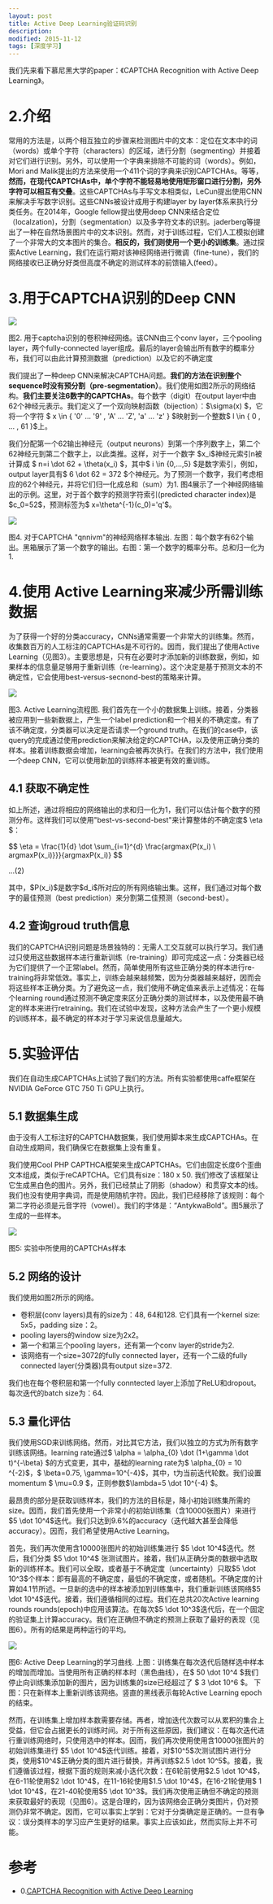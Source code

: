 ```yaml
---
layout: post
title: Active Deep Learning验证码识别
description: 
modified: 2015-11-12
tags: [深度学习]
---
```


我们先来看下慕尼黑大学的paper：《CAPTCHA Recognition with Active Deep Learning》。

# 2.介绍

常用的方法是，以两个相互独立的步骤来检测图片中的文本：定位在文本中的词（words）或单个字符（characters）的区域，进行分割（segmenting）并接着对它们进行识别。另外，可以使用一个字典来排除不可能的词（words）。例如，Mori and Malik提出的方法来使用一个411个词的字典来识别CAPTCHAs。等等，**然而，在现代CAPTCHAs中，单个字符不能轻易地使用矩形窗口进行分割，另外字符可以相互有交叠**。这些CAPTCHAs与手写文本相类似，LeCun提出使用CNN来解决手写数字识别。这些CNNs被设计成用于构建layer by layer体系来执行分类任务。在2014年，Google fellow提出使用deep CNN来结合定位（localzation)，分割（segmentation）以及多字符文本的识别。jaderberg等提出了一种在自然场景图片中的文本识别。然而，对于训练过程，它们人工模拟创建了一个非常大的文本图片的集合。**相反的，我们则使用一个更小的训练集**。通过探索Active Learning，我们在运行期对该神经网络进行微调（fine-tune），我们的网络接收已正确分好类但高度不确定的测试样本的前馈输入(feed）。

# 3.用于CAPTCHA识别的Deep CNN

<img src="http://pic.yupoo.com/wangdren23/GRpFgn5r/medish.jpg">

图2. 用于captcha识别的卷积神经网络。该CNN由三个conv layer，三个pooling layer，两个fully-connected layer组成。最后的layer会输出所有数字的概率分布，我们可以由此计算预测数据（prediction）以及它的不确定度

我们提出了一种deep CNN来解决CAPTCHA问题。**我们的方法在识别整个sequence时没有预分割（pre-segmentation）**。我们使用如图2所示的网络结构。**我们主要关注6数字的CAPTCHAs**。每个数字（digit）在output layer中由62个神经元表示。我们定义了一个双向映射函数（bijection）：\$\sigma(x) \$，它将一个字符 \$ x \in \{ '0' ... '9' , 'A' ... 'Z', 'a' ... 'z' \} \$映射到一个整数\$ l \in \{ 0 , ... , 61 \}\$上。

我们分配第一个62输出神经元（output neurons）到第一个序列数字上，第二个62神经元到第二个数字上，以此类推。这样，对于一个数字 \$x_i\$神经元索引n被计算成 \$ n=i \dot 62 + \theta(x_i) \$，其中\$ i \in {0,...,5} \$是数字索引，例如，output layer具有\$ 6 \dot 62 = 372 \$个神经元。为了预测一个数字，我们考虑相应的62个神经元，并将它们归一化成总和（sum）为1. 图4展示了一个神经网络输出的示例。这里，对于首个数字的预测字符索引(predicted character index)是\$c_0=52\$，预测标签为\$ x=\theta^{-1}(c_0)='q'\$。

<img src="http://pic.yupoo.com/wangdren23/GRpVTAbj/medish.jpg">

图4. 对于CAPTCHA "qnnivm"的神经网络样本输出. 左图：每个数字有62个输出。黑箱展示了第一个数字的输出。右图：第一个数字的概率分布。总和归一化为1.

# 4.使用 Active Learning来减少所需训练数据

为了获得一个好的分类accuracy，CNNs通常需要一个非常大的训练集。然而，收集数百万的人工标注的CAPTCHAs是不可行的。因而，我们提出了使用Active Learning（见图3）。主要思想是，只有在必要时才添加新的训练数据，例如，如果样本的信息量足够用于重新训练（re-learning）。这个决定是基于预测文本的不确定性，它会使用best-versus-secnond-best的策略来计算。

<img src="http://pic.yupoo.com/wangdren23/GRpIrgS1/medish.jpg">

图3. Active Learning流程图. 我们首先在一个小的数据集上训练。接着，分类器被应用到一些新数据上，产生一个label prediction和一个相关的不确定度。有了该不确定度，分类器可以决定是否请求一个ground truth。在我们的case中，该query的完成通过使用prediction来解决给定的CAPTCHA，以及使用正确分类的样本。接着训练数据会增加，learning会被再次执行。在我们的方法中，我们使用一个deep CNN，它可以使用新加的训练样本被更有效的重训练。

## 4.1 获取不确定性

如上所述，通过将相应的网络输出的求和归一化为1，我们可以估计每个数字的预测分布。这样我们可以使用"best-vs-second-best"来计算整体的不确定度\$ \eta \$：

$$
\eta = \frac{1}{d} \dot \sum_{i=1}^{d} \frac{argmax{P(x_i) \ argmaxP(x_i)}}}{argmaxP(x_i)}
$$

...(2)

其中，\$P(x_i)\$是数字\$d_i\$所对应的所有网络输出集。这样，我们通过对每个数字的最佳预测（best prediction）来分割第二佳预测（second-best）。

## 4.2 查询groud truth信息

我们的CAPTCHA识别问题是场景独特的：无需人工交互就可以执行学习。我们通过只使用这些数据样本进行重新训练（re-training）即可完成这一点：分类器已经为它们提供了一个正常label。然而，简单使用所有这些正确分类的样本进行re-training将非常低效。事实上，训练会越来越频繁，因为分类器越来越好，因而会将这些样本正确分类。为了避免这一点，我们使用不确定值来表示上述情况：在每个learning round通过预测不确定度来区分正确分类的测试样本，以及使用最不确定的样本来进行retraining。我们在试验中发现，这种方法会产生了一个更小规模的训练样本，最不确定的样本对于学习来说信息量越大。

# 5.实验评估

我们在自动生成CAPTCHAs上试验了我们的方法。所有实验都使用caffe框架在NVIDIA GeForce GTC 750 Ti GPU上执行。

## 5.1 数据集生成

由于没有人工标注好的CAPTCHA数据集，我们使用脚本来生成CAPTCHAs。在自动生成期间，我们确保它在数据集上没有重复。

我们使用Cool PHP CAPTHCA框架来生成CAPTCHAs。它们由固定长度6个歪曲文本组成，类似于reCAPTCHA。它们具有size：180 x 50. 我们修改了该框架让它生成黑白色的图片。另外，我们已经禁止了阴影（shadow）和贯穿文本的线。我们也没有使用字典词，而是使用随机字符。因此，我们已经移除了该规则：每个第二字符必须是元音字符（vowel）。我们的字体是：“AntykwaBold”。图5展示了生成的一些样本。

<img src="http://pic.yupoo.com/wangdren23/GRpX4kD7/medish.jpg">

图5: 实验中所使用的CAPTCHAs样本

## 5.2 网络的设计

我们使用如图2所示的网络。

- 卷积层(conv layers)具有的size为：48, 64和128. 它们具有一个kernel size: 5x5，padding size：2。
- pooling layers的window size为2x2。
- 第一个和第三个pooling layers，还有第一个conv layer的stride为2. 
- 该网络有一个size=3072的fully connected layer，还有一个二级的fully connected layer(分类器)具有output size=372.

我们也在每个卷积层和第一个fully conntected layer上添加了ReLU和dropout。每次迭代的batch size为：64.

## 5.3 量化评估

我们使用SGD来训练网络。然而，对比其它方法，我们以独立的方式为所有数字训练该网络。learning rate通过\$ \alpha = \alpha_{0} \dot (1+\gamma \dot t)^{-\beta} \$的方式变更，其中，基础的learning rate为\$ \alpha_{0} = 10 ^{-2}\$，\$ \beta=0.75, \gamma=10^{-4}\$，其中，t为当前迭代轮数。我们设置momentum \$ \mu=0.9 \$，正则参数\$\lambda=5 \dot 10^{-4} \$。

最昂贵的部分是获取训练样本，我们的方法的目标是，降小初始训练集所需的size。因而，我们首先使用一个非常小的初始训练集（含10000张图片）来进行 \$5 \dot 10^4\$迭代。我们只达到9.6%的accuracy（迭代越大甚至会降低accuracy）。因而，我们希望使用Active Learning。

首先，我们再次使用含10000张图片的初始训练集进行 \$5 \dot 10^4\$迭代。然后，我们分类 \$5 \dot 10^4\$ 张测试图片。接着，我们从正确分类的数据中选取新的训练样本。我们可以全取，或者基于不确定度（uncertainty）只取\$5 \dot 10^3\$个样本：即有最高的不确定度，最低的不确定度，或者随机。不确定度的计算如4.1节所述。一旦新的选中的样本被添加到训练集中，我们重新训练该网络\$5 \dot 10^4\$迭代。接着，我们遵循相同的过程。我们在总共20次Active learning rounds rounds(epoch)中应用该算法。在每次\$5 \dot 10^3\$迭代后，在一个固定的验证集上计算accuracy。我们在正确但不确定的预测上获取了最好的表现（见图6）。所有的结果是两种运行的平均。

<img src="http://pic.yupoo.com/wangdren23/GSmwJs7b/medish.jpg">

图6: Active Deep Learning的学习曲线. 上图：训练集在每次迭代后随样选中样本的增加而增加。当使用所有正确的样本时（黑色曲线），在\$ 50 \dot 10^4 \$我们停止向训练集添加新的图片，因为训练集的size已经超过了 \$ 3 \dot 10^6 \$。 下图：只在新样本上重新训练该网络。竖直的黑线表示每轮Active Learning epoch的结束。

然而，在训练集上增加样本数需要存储。再者，增加迭代次数可以从累积的集合上受益，但它会占据更长的训练时间。对于所有这些原因，我们建议：在每次迭代进行重训练网络时，只使用选中的样本。因而，我们再次使用使用含10000张图片的初始训练集进行 \$5 \dot 10^4\$迭代训练。接着，对\$10^5\$次测试图片进行分类，使用\$10^4\$正确分类的图片进行替换，并再训练\$2.5 \dot 10^5\$。接着，我们遵循该过程，根据下面的规则来减小迭代次数：在6轮前使用\$2.5 \dot 10^4\$，在6-11轮使用\$2 \dot 10^4\$，在11-16轮使用\$1.5 \dot 10^4\$，在16-21轮使用\$ 1 \dot 10^4\$，在21-40轮使用\$5 \dot 10^3\$。我们再次使用正确但不确定的预测来获取最好的表现（见图6）。这是合理的，因为该网络会正确分类图片，仍对预测仍非常不确定。因而，它可以事实上学到：它对于分类确定是正确的。一旦有争议：误分类样本的学习应产生更好的结果。事实上应该如此，然而实际上并不可能。


# 参考

- 0.[CAPTCHA Recognition with Active Deep Learning](https://www.google.com.hk/url?sa=t&rct=j&q=&esrc=s&source=web&cd=1&cad=rja&uact=8&ved=0ahUKEwiYrqy28ZfXAhXFTrwKHc6fDT4QFggsMAA&url=%68%74%74%70%73%3a%2f%2f%76%69%73%69%6f%6e%2e%69%6e%2e%74%75%6d%2e%64%65%2f%5f%6d%65%64%69%61%2f%73%70%65%7a%69%61%6c%2f%62%69%62%2f%73%74%61%72%6b%2d%67%63%70%72%31%35%2e%70%64%66&usg=AOvVaw2F4P4WkfNXDLPgG4t9cOf1)

